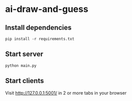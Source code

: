 # ai-draw-and-guess

## Install dependencies
`pip install -r requirements.txt`

## Start server
`python main.py`

## Start clients
Visit http://127.0.0.1:5001/ in 2 or more tabs in your browser 
